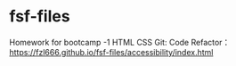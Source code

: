 # fsf-files
Homework for bootcamp
-1 HTML CSS Git: Code Refactor： https://fzl666.github.io/fsf-files/accessibility/index.html
